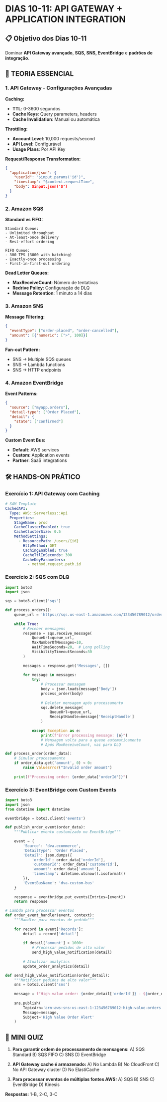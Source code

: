 # DIAS 10-11: API GATEWAY + APPLICATION INTEGRATION

## 📋 Objetivo dos Dias 10-11
Dominar **API Gateway avançado**, **SQS, SNS, EventBridge** e **padrões de integração**.

## 🎯 TEORIA ESSENCIAL

### 1. API Gateway - Configurações Avançadas

**Caching:**
- **TTL**: 0-3600 segundos
- **Cache Keys**: Query parameters, headers
- **Cache Invalidation**: Manual ou automática

**Throttling:**
- **Account Level**: 10,000 requests/second
- **API Level**: Configurável
- **Usage Plans**: Por API Key

**Request/Response Transformation:**
```json
{
  "application/json": {
    "userId": "$input.params('id')",
    "timestamp": "$context.requestTime",
    "body": $input.json('$')
  }
}
```

### 2. Amazon SQS

**Standard vs FIFO:**
```
Standard Queue:
- Unlimited throughput
- At-least-once delivery
- Best-effort ordering

FIFO Queue:
- 300 TPS (3000 with batching)
- Exactly-once processing
- First-in-first-out ordering
```

**Dead Letter Queues:**
- **MaxReceiveCount**: Número de tentativas
- **Redrive Policy**: Configuração de DLQ
- **Message Retention**: 1 minuto a 14 dias

### 3. Amazon SNS

**Message Filtering:**
```json
{
  "eventType": ["order-placed", "order-cancelled"],
  "amount": [{"numeric": [">", 100]}]
}
```

**Fan-out Pattern:**
- SNS → Multiple SQS queues
- SNS → Lambda functions
- SNS → HTTP endpoints

### 4. Amazon EventBridge

**Event Patterns:**
```json
{
  "source": ["myapp.orders"],
  "detail-type": ["Order Placed"],
  "detail": {
    "state": ["confirmed"]
  }
}
```

**Custom Event Bus:**
- **Default**: AWS services
- **Custom**: Application events
- **Partner**: SaaS integrations

## 🛠️ HANDS-ON PRÁTICO

### Exercício 1: API Gateway com Caching
```yaml
# SAM Template
CachedAPI:
  Type: AWS::Serverless::Api
  Properties:
    StageName: prod
    CacheClusterEnabled: true
    CacheClusterSize: 0.5
    MethodSettings:
      - ResourcePath: /users/{id}
        HttpMethod: GET
        CachingEnabled: true
        CacheTtlInSeconds: 300
        CacheKeyParameters:
          - method.request.path.id
```

### Exercício 2: SQS com DLQ
```python
import boto3
import json

sqs = boto3.client('sqs')

def process_orders():
    queue_url = 'https://sqs.us-east-1.amazonaws.com/123456789012/order-queue'
    
    while True:
        # Receber mensagens
        response = sqs.receive_message(
            QueueUrl=queue_url,
            MaxNumberOfMessages=10,
            WaitTimeSeconds=20,  # Long polling
            VisibilityTimeoutSeconds=30
        )
        
        messages = response.get('Messages', [])
        
        for message in messages:
            try:
                # Processar mensagem
                body = json.loads(message['Body'])
                process_order(body)
                
                # Deletar mensagem após processamento
                sqs.delete_message(
                    QueueUrl=queue_url,
                    ReceiptHandle=message['ReceiptHandle']
                )
                
            except Exception as e:
                print(f"Error processing message: {e}")
                # Mensagem volta para a queue automaticamente
                # Após MaxReceiveCount, vai para DLQ

def process_order(order_data):
    # Simular processamento
    if order_data.get('amount', 0) < 0:
        raise ValueError("Invalid order amount")
    
    print(f"Processing order: {order_data['orderId']}")
```

### Exercício 3: EventBridge com Custom Events
```python
import boto3
import json
from datetime import datetime

eventbridge = boto3.client('events')

def publish_order_event(order_data):
    """Publicar evento customizado no EventBridge"""
    
    event = {
        'Source': 'dva.ecommerce',
        'DetailType': 'Order Placed',
        'Detail': json.dumps({
            'orderId': order_data['orderId'],
            'customerId': order_data['customerId'],
            'amount': order_data['amount'],
            'timestamp': datetime.utcnow().isoformat()
        }),
        'EventBusName': 'dva-custom-bus'
    }
    
    response = eventbridge.put_events(Entries=[event])
    return response

# Lambda para processar eventos
def order_event_handler(event, context):
    """Handler para eventos de pedido"""
    
    for record in event['Records']:
        detail = record['detail']
        
        if detail['amount'] > 1000:
            # Processar pedidos de alto valor
            send_high_value_notification(detail)
        
        # Atualizar analytics
        update_order_analytics(detail)

def send_high_value_notification(order_detail):
    """Notificar pedidos de alto valor"""
    sns = boto3.client('sns')
    
    message = f"High value order: {order_detail['orderId']} - ${order_detail['amount']}"
    
    sns.publish(
        TopicArn='arn:aws:sns:us-east-1:123456789012:high-value-orders',
        Message=message,
        Subject='High Value Order Alert'
    )
```

## 🧠 MINI QUIZ

1. **Para garantir ordem de processamento de mensagens:**
   A) SQS Standard
   B) SQS FIFO
   C) SNS
   D) EventBridge

2. **API Gateway cache é armazenado:**
   A) No Lambda
   B) No CloudFront
   C) No API Gateway cluster
   D) No ElastiCache

3. **Para processar eventos de múltiplas fontes AWS:**
   A) SQS
   B) SNS
   C) EventBridge
   D) Kinesis

**Respostas:** 1-B, 2-C, 3-C